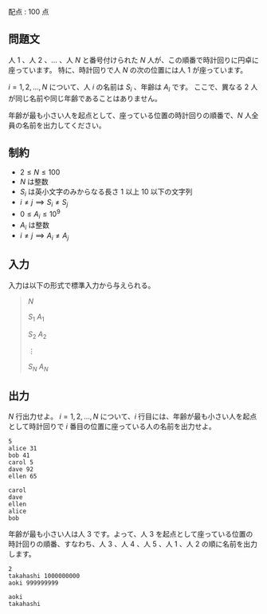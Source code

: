 配点 : $100$ 点

## 問題文

人 $1$ 、人 $2$ 、$\ldots$ 、人 $N$ と番号付けられた $N$ 人が、この順番で時計回りに円卓に座っています。
特に、時計回りで人 $N$ の次の位置には人 $1$ が座っています。

$i = 1, 2, \ldots, N$ について、人 $i$ の名前は $S_i$ 、年齢は $A_i$ です。
ここで、異なる $2$ 人が同じ名前や同じ年齢であることはありません。

年齢が最も小さい人を起点として、座っている位置の時計回りの順番で、$N$ 人全員の名前を出力してください。  

## 制約

- $2 \leq N \leq 100$
- $N$ は整数
- $S_i$ は英小文字のみからなる長さ $1$ 以上 $10$ 以下の文字列
- $i \neq j \implies S_i \neq S_j$
- $0 \leq A_i \leq 10^9$
- $A_i$ は整数
- $i \neq j \implies A_i \neq A_j$

## 入力

入力は以下の形式で標準入力から与えられる。

> $N$
> 
> $S_1$ $A_1$
> 
> $S_2$ $A_2$
> 
> $\vdots$
> 
> $S_N$ $A_N$

## 出力

$N$ 行出力せよ。
$i = 1, 2, \ldots, N$ について、$i$ 行目には、年齢が最も小さい人を起点として時計回りで $i$ 番目の位置に座っている人の名前を出力せよ。

```input1
5
alice 31
bob 41
carol 5
dave 92
ellen 65
```

```output1
carol
dave
ellen
alice
bob
```

年齢が最も小さい人は人 $3$ です。よって、人 $3$ を起点として座っている位置の時計回りの順番、すなわち、人 $3$ 、人 $4$ 、人 $5$ 、人 $1$ 、人 $2$ の順に名前を出力します。

```input2
2
takahashi 1000000000
aoki 999999999
```

```output2
aoki
takahashi
```